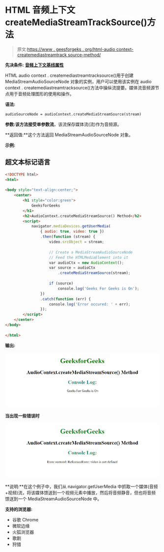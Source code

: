 # HTML 音频上下文 createMediaStreamTrackSource()方法

> 原文:[https://www . geesforgeks . org/html-audio context-createmediastreamtrack source-method/](https://www.geeksforgeeks.org/html-audiocontext-createmediastreamtracksource-method/)

**先决条件:** [**音频上下文基线属性**](https://www.geeksforgeeks.org/html-audiocontext-baselatency-property/)

HTML audio context . createmediastreamtracksource()用于创建 MediaStreamAudioSourceNode 对象的实例，用户可以使用该实例在
audio context . createmediastreamtracksource()方法中操纵流提要。媒体流音频源节点用于音频处理图形的使用和操作。

**语法:**

```html
audioSourceNode = audioContext.createMediaStreamSource(stream)

```

**参数:**该方法接受单参数**流**，该流保存媒体流(流)作为音频源。

**返回值:**这个方法返回 MediaStreamAudioSourceNode 对象。

**示例:**

## 超文本标记语言

```html
<!DOCTYPE html>
<html>

<body style="text-align:center;">
    <center>
        <h1 style="color:green">
            GeeksforGeeks
        </h1>
        <h2>AudioContext.createMediaStreamSource() Method</h2>
        <script>
            navigator.mediaDevices.getUserMedia(
                { audio: true, video: true })
                .then(function (stream) {
                    video.srcObject = stream;

                    // Create a MediaStreamAudioSourceNode
                    // Feed the HTMLMediaElement into it
                    var audioCtx = new AudioContext();
                    var source = audioCtx
                        .createMediaStreamSource(stream);

                    if (source)
                        console.log('Geeks For Geeks is On');
                })
                .catch(function (err) {
                    console.log('Error occured: ' + err);
                });
        </script>
    </center>
</body>

</html>
```

**输出:**

![](img/0f3e5d3bbf16479bcb42b82162594437.png)

**当出现一些错误时**

![](img/4ad6f22680daddf0d101ba56ef1cb7ab.png)

**说明:**在这个例子中，我们从 navigator.getUserMedia 中抓取一个媒体(音频+视频)流，将该媒体馈送到一个视频元素中播放，然后将音频静音，但也将音频馈送到一个 MediaStreamAudioSourceNode 中。

**支持的浏览器:**

*   谷歌 Chrome
*   微软边缘
*   火狐浏览器
*   歌剧
*   狩猎